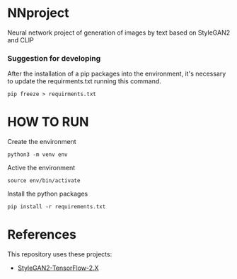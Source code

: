# NNproject
Neural network project of generation of images by text based on StyleGAN2 and CLIP

### Suggestion for developing
After the installation of a pip packages into the environment, 
it's necessary to update the requirments.txt running this command.
```
pip freeze > requirments.txt
```
# HOW TO RUN
Create the environment
```
python3 -m venv env
```

Active the environment
```
source env/bin/activate
```
Install the python packages
```
pip install -r requirements.txt
```

# References
This repository uses these projects:
- [StyleGAN2-TensorFlow-2.X](https://github.com/rosasalberto/StyleGAN2-TensorFlow-2.x)